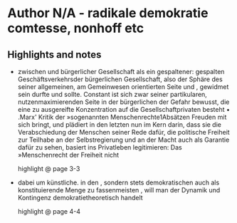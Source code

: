 # Author N/A - radikale demokratie comtesse, nonhoff etc

## Highlights and notes

- zwischen und bürgerlicher Gesellschaft als ein gespaltener: gespalten Geschäftsverkehrsder bürgerlichen Gesellschaft, also der Sphäre des seiner allgemeinen, am Gemeinwesen orientierten Seite und , gewidmet sein durfte und sollte. Constant ist sich zwar seiner partikularen, nutzenmaximierenden Seite in der bürgerlichen der Gefahr bewusst, die eine zu ausgereifte Konzentration auf die Gesellschaftprivaten besteht • .Marx' Kritik der »sogenannten Menschenrechte1Absätzen Freuden mit sich bringt, und plädiert in den letzten nun im Kern darin, dass sie die Verabschiedung der Menschen seiner Rede dafür, die politische Freiheit zur Teilhabe an der Selbstregierung und an der Macht auch als Garantie dafür zu sehen, basiert ins Privatleben legitimieren: Das »Menschenrecht der Freiheit nicht

  highlight @ page 3-3

- dabei um künstliche. in den , sondern stets demokratischen auch als konstituierende Menge zu fassenmeisten , will man der Dynamik und Kontingenz demokratietheoretisch handelt

  highlight @ page 4-4


